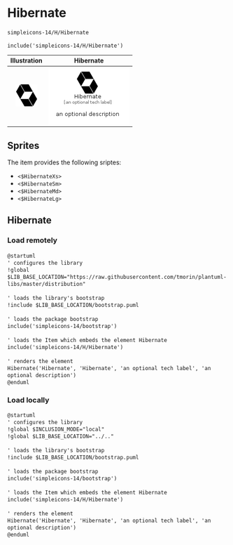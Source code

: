 # Hibernate


```text
simpleicons-14/H/Hibernate
```

```text
include('simpleicons-14/H/Hibernate')
```



| Illustration | Hibernate |
| :---: | :---: |
| ![illustration for Illustration](../../simpleicons-14/H/Hibernate.png) | ![illustration for Hibernate](../../simpleicons-14/H/Hibernate.Local.png) |



## Sprites
The item provides the following sriptes:

- `<$HibernateXs>`
- `<$HibernateSm>`
- `<$HibernateMd>`
- `<$HibernateLg>`





## Hibernate

### Load remotely
```plantuml
@startuml
' configures the library
!global $LIB_BASE_LOCATION="https://raw.githubusercontent.com/tmorin/plantuml-libs/master/distribution"

' loads the library's bootstrap
!include $LIB_BASE_LOCATION/bootstrap.puml

' loads the package bootstrap
include('simpleicons-14/bootstrap')

' loads the Item which embeds the element Hibernate
include('simpleicons-14/H/Hibernate')

' renders the element
Hibernate('Hibernate', 'Hibernate', 'an optional tech label', 'an optional description')
@enduml
```

### Load locally
```plantuml
@startuml
' configures the library
!global $INCLUSION_MODE="local"
!global $LIB_BASE_LOCATION="../.."

' loads the library's bootstrap
!include $LIB_BASE_LOCATION/bootstrap.puml

' loads the package bootstrap
include('simpleicons-14/bootstrap')

' loads the Item which embeds the element Hibernate
include('simpleicons-14/H/Hibernate')

' renders the element
Hibernate('Hibernate', 'Hibernate', 'an optional tech label', 'an optional description')
@enduml
```

